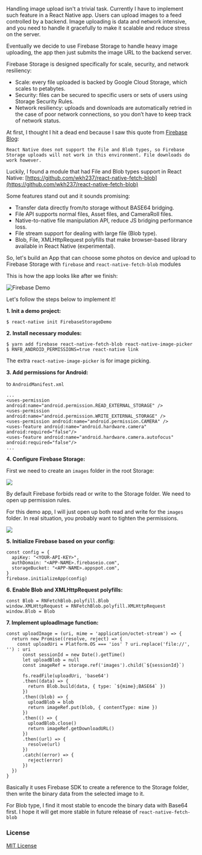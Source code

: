 Handling image upload isn't a trivial task. Currently I have to implement such feature
in a React Native app. Users can upload images to a feed controlled by a backend.
Image uploading is data and network intensive, and you need to handle it gracefully to
make it scalable and reduce stress on the server.

Eventually we decide to use Firebase Storage to handle heavy image uploading,
the app then just submits the image URL to the backend server.

Firebase Storage is designed specifically for scale, security, and network resiliency:

- Scale: every file uploaded is backed by Google Cloud Storage, which scales to petabytes.
- Security: files can be secured to specific users or sets of users using Storage Security Rules.
- Network resiliency: uploads and downloads are automatically retried in the case of poor network connections, so you don’t have to keep track of network status.

At first, I thought I hit a dead end because I saw this quote from [Firebase Blog](https://firebase.googleblog.com/2016/07/firebase-react-native.html):

```
React Native does not support the File and Blob types, so Firebase Storage uploads will not work in this environment. File downloads do work however.
```

Luckily, I found a module that had File and Blob types support in React Native: [https://github.com/wkh237/react-native-fetch-blob](https://github.com/wkh237/react-native-fetch-blob)

Some features stand out and it sounds promising:

- Transfer data directly from/to storage without BASE64 bridging.
- File API supports normal files, Asset files, and CameraRoll files.
- Native-to-native file manipulation API, reduce JS bridging performance loss.
- File stream support for dealing with large file (Blob type).
- Blob, File, XMLHttpRequest polyfills that make browser-based library available in React Native (experimental).

So, let's build an App that can choose some photos on device and upload to
Firebase Storage with `firebase` and `react-native-fetch-blob` modules

This is how the app looks like after we finish:

![Firebase Demo](https://raw.githubusercontent.com/CodeLinkIO/public-assets/master/blog/firebase-upload.gif)

Let's follow the steps below to implement it!

**1. Init a demo project:**

```
$ react-native init FirebaseStorageDemo
```

**2. Install necessary modules:**

```
$ yarn add firebase react-native-fetch-blob react-native-image-picker
$ RNFB_ANDROID_PERMISSIONS=true react-native link
```

The extra `react-native-image-picker` is for image picking.

**3. Add permissions for Android:**

to `AndroidManifest.xml`

```
...
<uses-permission android:name="android.permission.READ_EXTERNAL_STORAGE" />
<uses-permission android:name="android.permission.WRITE_EXTERNAL_STORAGE" />
<uses-permission android:name="android.permission.CAMERA" />
<uses-feature android:name="android.hardware.camera" android:required="false"/>
<uses-feature android:name="android.hardware.camera.autofocus" android:required="false"/>
...
```

**4. Configure Firebase Storage:**

First we need to create an `images` folder in the root Storage:

![](https://i.gyazo.com/87e49a91d73654d54a430365355a3ff0.png)

By default Firebase forbids read or write to the Storage folder. We need to
open up permission rules.

For this demo app, I will just open up both read and write for the `images`
folder. In real situation, you probably want to tighten the permissions.

![](https://i.gyazo.com/2020fe9aea533b9a534d7d567ee70013.png)

**5. Initialize Firebase based on your config:**

```
const config = {
  apiKey: "<YOUR-API-KEY>",
  authDomain: "<APP-NAME>.firebaseio.com",
  storageBucket: "<APP-NAME>.appspot.com",
}
firebase.initializeApp(config)
```

**6. Enable Blob and XMLHttpRequest polyfills:**

```
const Blob = RNFetchBlob.polyfill.Blob
window.XMLHttpRequest = RNFetchBlob.polyfill.XMLHttpRequest
window.Blob = Blob
```

**7. Implement uploadImage function:**

```
const uploadImage = (uri, mime = 'application/octet-stream') => {
  return new Promise((resolve, reject) => {
    const uploadUri = Platform.OS === 'ios' ? uri.replace('file://', '') : uri
      const sessionId = new Date().getTime()
      let uploadBlob = null
      const imageRef = storage.ref('images').child(`${sessionId}`)

      fs.readFile(uploadUri, 'base64')
      .then((data) => {
        return Blob.build(data, { type: `${mime};BASE64` })
      })
      .then((blob) => {
        uploadBlob = blob
        return imageRef.put(blob, { contentType: mime })
      })
      .then(() => {
        uploadBlob.close()
        return imageRef.getDownloadURL()
      })
      .then((url) => {
        resolve(url)
      })
      .catch((error) => {
        reject(error)
      })
  })
}
```

Basically it uses Firebase SDK to create a reference to the Storage folder, then
write the binary data from the selected image to it.

For Blob type, I find it most stable to encode the binary data with Base64
first. I hope it will get more stable in future release of `react-native-fetch-blob`

### License 

[MIT License](http://www.opensource.org/licenses/mit-license.php)

